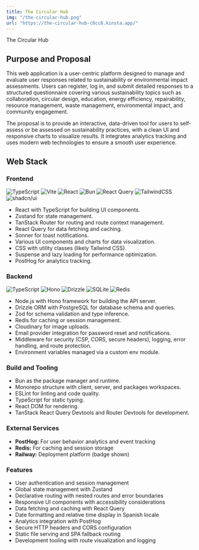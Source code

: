 ```yaml
---
title: The Circular Hub
img: "/the-circular-hub.png"
url: "https://the-circular-hub-c8cc8.kinsta.app/"
---
```


The Circular Hub

## Purpose and Proposal

This web application is a user-centric platform designed to manage and evaluate user responses related to sustainability or
environmental impact assessments. Users can register, log in, and submit detailed responses to a structured questionnaire covering
various sustainability topics such as collaboration, circular design, education, energy efficiency, repairability, resource
management, waste management, environmental impact, and community engagement.

The proposal is to provide an interactive, data-driven tool for users to self-assess or be assessed on sustainability practices, with
a clean UI and responsive charts to visualize results. It integrates analytics tracking and uses modern web technologies to ensure a
smooth user experience.

## Web Stack

### Frontend

![TypeScript](https://img.shields.io/badge/typescript-%23007ACC.svg?style=flat&logo=typescript&logoColor=white) ![Vite](https://img.shields.io/badge/Vite-646CFF?logo=vite&logoColor=fff) ![React](https://img.shields.io/badge/react-%2320232a.svg?style=flat&logo=react&logoColor=%2361DAFB) ![Bun](https://img.shields.io/badge/Bun-%23000000.svg?style=flat&logo=bun&logoColor=white) ![React Query](https://img.shields.io/badge/React%20Query-FF4154?logo=reactquery&logoColor=fff) ![TailwindCSS](https://img.shields.io/badge/tailwindcss-%2338B2AC.svg?style=flat&logo=tailwind-css&logoColor=white) ![shadcn/ui](https://img.shields.io/badge/shadcn%2Fui-000?logo=shadcnui&logoColor=fff)

- React with TypeScript for building UI components.
- Zustand for state management.
- TanStack Router for routing and route context management.
- React Query for data fetching and caching.
- Sonner for toast notifications.
- Various UI components and charts for data visualization.
- CSS with utility classes (likely Tailwind CSS).
- Suspense and lazy loading for performance optimization.
- PostHog for analytics tracking.

### Backend

![TypeScript](https://img.shields.io/badge/typescript-%23007ACC.svg?style=flat&logo=typescript&logoColor=white) ![Hono](https://img.shields.io/badge/Hono-E36002?logo=hono&logoColor=fff) ![Drizzle](https://img.shields.io/badge/Drizzle-C5F74F?logo=drizzle&logoColor=000) ![SQLite](https://img.shields.io/badge/SQLite-%2307405e.svg?logo=sqlite&logoColor=white) ![Redis](https://img.shields.io/badge/Redis-%23DD0031.svg?logo=redis&logoColor=white)

- Node.js with Hono framework for building the API server.
- Drizzle ORM with PostgreSQL for database schema and queries.
- Zod for schema validation and type inference.
- Redis for caching or session management.
- Cloudinary for image uploads.
- Email provider integration for password reset and notifications.
- Middleware for security (CSP, CORS, secure headers), logging, error handling, and route protection.
- Environment variables managed via a custom env module.

### Build and Tooling

- Bun as the package manager and runtime.
- Monorepo structure with client, server, and packages workspaces.
- ESLint for linting and code quality.
- TypeScript for static typing.
- React DOM for rendering.
- TanStack React Query Devtools and Router Devtools for development.

### External Services

- **PostHog:** For user behavior analytics and event tracking
- **Redis:** For caching and session storage
- **Railway:** Deployment platform (badge shown)

### Features

- User authentication and session management
- Global state management with Zustand
- Declarative routing with nested routes and error boundaries
- Responsive UI components with accessibility considerations
- Data fetching and caching with React Query
- Date formatting and relative time display in Spanish locale
- Analytics integration with PostHog
- Secure HTTP headers and CORS configuration
- Static file serving and SPA fallback routing
- Development tooling with route visualization and logging
